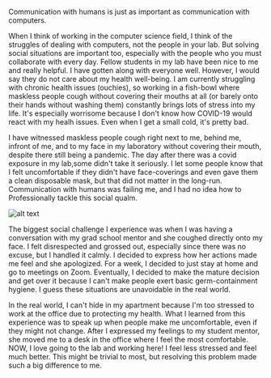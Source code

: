 Communication with humans is just as important as communication with computers. 

When I think of working in the computer science field, I think of the struggles of dealing with computers, not the people in your lab.
But solving social situations are important too, especially with the people who you must collaborate with every day.
Fellow students in my lab have been nice to me and really helpful. I have gotten along with everyone well. However, I would 
say they do not care about my health well-being. I am currently struggling with chronic health issues (ouchies), so working
in a fish-bowl where maskless people cough without covering their mouths at all (or barely onto their hands without washing them) 
constantly brings lots of stress into my life. It's especially worrisome because I don't know how COVID-19 would react with my healh issues. Even
when I get a small cold, it's pretty bad.

I have witnessed maskless people cough right next to me, behind me, infront of me, and to my face in my laboratory
without covering their mouth, despite there still being a pandemic. The day after there was a covid exposure in my lab,some didn't take 
it seriously. I let some people know that I felt uncomfortable if they didn't have face-coverings and even gave them a clean disposable mask,
but that did not matter in the long-run. Communication with humans was failing me, and I had no idea how to Professionally tackle this social qualm. 

![alt text](http://cabreraleon.github.io/images/nightmare.png)

The biggest social challenge I experience was when I was having a conversation with my grad school mentor
and she coughed directly onto my face.
I felt disrespected and grossed out, especially since there was no excuse,
but I handled it calmly. I decided to express how her actions made me feel and she apologized. For a week, I decided to 
just stay at home and go to meetings on Zoom. Eventually, I decided to make the mature decision and get over it because 
I can't make people exert basic germ-containment hygiene. I guess these situations are unavoidable in the real world.

In the real world, I can't hide in my apartment because I'm too stressed to work at the office due to protecting my health. 
What I learned from this experience was to speak up when people make me uncomfortable, even if they might not change.
After I expressed my feelings to my student mentor, she moved me to a desk in the office where I feel the most comfortable.
NOW, I love going to the lab and working here! I feel less stressed and feel much better. This might be trivial to most,
but resolving this problem made such a big difference to me.



